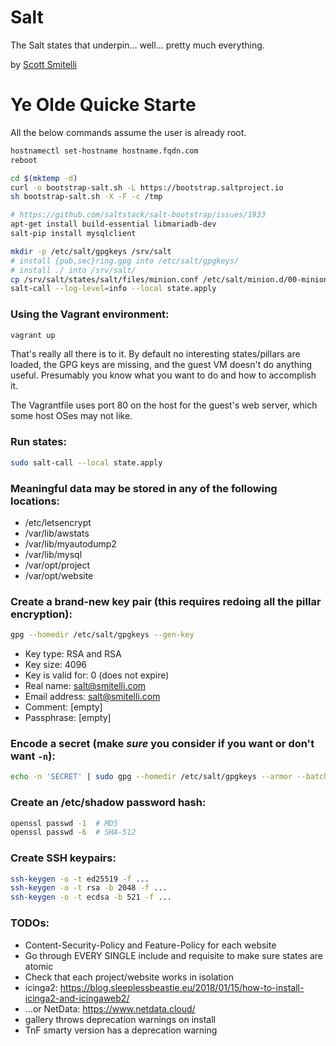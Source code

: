 Salt
====

The Salt states that underpin... well... pretty much everything.

by [Scott Smitelli](mailto:scott@smitelli.com)

Ye Olde Quicke Starte
=====================

All the below commands assume the user is already root.

```bash
hostnamectl set-hostname hostname.fqdn.com
reboot

cd $(mktemp -d)
curl -o bootstrap-salt.sh -L https://bootstrap.saltproject.io
sh bootstrap-salt.sh -X -F -c /tmp

# https://github.com/saltstack/salt-bootstrap/issues/1933
apt-get install build-essential libmariadb-dev
salt-pip install mysqlclient

mkdir -p /etc/salt/gpgkeys /srv/salt
# install {pub,sec}ring.gpg into /etc/salt/gpgkeys/
# install ./ into /srv/salt/
cp /srv/salt/states/salt/files/minion.conf /etc/salt/minion.d/00-minion.conf
salt-call --log-level=info --local state.apply
```

### Using the Vagrant environment:

```bash
vagrant up
```

That's really all there is to it. By default no interesting states/pillars are
loaded, the GPG keys are missing, and the guest VM doesn't do anything useful.
Presumably you know what you want to do and how to accomplish it.

The Vagrantfile uses port 80 on the host for the guest's web server, which some
host OSes may not like.

### Run states:

```bash
sudo salt-call --local state.apply
```

### Meaningful data may be stored in any of the following locations:

* /etc/letsencrypt
* /var/lib/awstats
* /var/lib/myautodump2
* /var/lib/mysql
* /var/opt/project
* /var/opt/website

### Create a brand-new key pair (this requires redoing all the pillar encryption):

```bash
gpg --homedir /etc/salt/gpgkeys --gen-key
```

* Key type: RSA and RSA
* Key size: 4096
* Key is valid for: 0 (does not expire)
* Real name: salt@smitelli.com
* Email address: salt@smitelli.com
* Comment: [empty]
* Passphrase: [empty]

### Encode a secret (make *sure* you consider if you want or don't want `-n`):

```bash
echo -n 'SECRET' | sudo gpg --homedir /etc/salt/gpgkeys --armor --batch --trust-model always --encrypt -r salt@smitelli.com
```

### Create an /etc/shadow password hash:

```bash
openssl passwd -1  # MD5
openssl passwd -6  # SHA-512
```

### Create SSH keypairs:

```bash
ssh-keygen -o -t ed25519 -f ...
ssh-keygen -o -t rsa -b 2048 -f ...
ssh-keygen -o -t ecdsa -b 521 -f ...
```

### TODOs:

* Content-Security-Policy and Feature-Policy for each website
* Go through EVERY SINGLE include and requisite to make sure states are atomic
* Check that each project/website works in isolation
* icinga2: https://blog.sleeplessbeastie.eu/2018/01/15/how-to-install-icinga2-and-icingaweb2/
* ...or NetData: https://www.netdata.cloud/
* gallery throws deprecation warnings on install
* TnF smarty version has a deprecation warning
